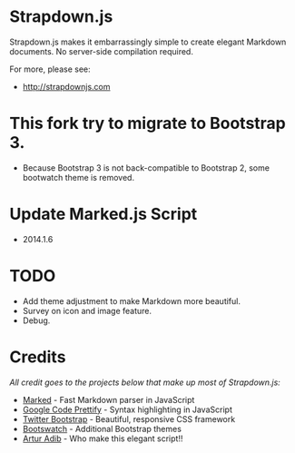 # Strapdown.js

Strapdown.js makes it embarrassingly simple to create elegant Markdown documents. No server-side compilation required. 

For more, please see:

+ http://strapdownjs.com

# This fork try to migrate to Bootstrap 3. 
- Because Bootstrap 3 is not back-compatible to Bootstrap 2, some bootwatch theme is removed. 

# Update Marked.js Script 
- 2014.1.6

# TODO 
- Add theme adjustment to make Markdown more beautiful.
- Survey on icon and image feature. 
- Debug. 


# Credits

*All credit goes to the projects below that make up most of Strapdown.js:*

- [Marked](https://github.com/chjj/marked/) - Fast Markdown parser in JavaScript
- [Google Code Prettify](https://code.google.com/p/google-code-prettify/) - Syntax highlighting in JavaScript
- [Twitter Bootstrap](https://github.com/twbs/bootstrap) - Beautiful, responsive CSS framework
- [Bootswatch](http://bootswatch.com/) - Additional Bootstrap themes
- [Artur Adib](https://github.com/arturadib) - Who make this elegant script!!

